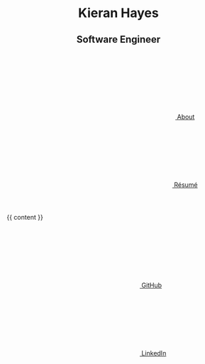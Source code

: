 <!--
Hello there!

This website uses Jekyll and is hosted on GitHub pages as it only needs a simple hosting platform.
Other than the image icons I have hand created all the markup and styles for this website.
I like to ensure my work is not just visually clean, but that the source is well thought through and is simple and semantic as possible.

If you are interested in viewing the source for this site you can find it on my GitHub account at https://github.com/khayes
If you have any questions or suggestions please reach out to me at kieran@khayes.ie
-->

<!DOCTYPE html>
<html>
  <head>
    <meta charset="utf-8">
    <title>{% if page.title %} {{ page.title }} - {% endif %}Kieran Hayes</title>
    <meta http-equiv="Content-Security-Policy" content="block-all-mixed-content; default-src 'none'; img-src 'self'; style-src 'self';">
    <link rel="stylesheet" href="/assets/css/style.css" />
  </head>
  <body>
    <header id="header">
      <hgroup>
        <h1>Kieran Hayes</h1>
        <h2 class="subtitle">Software Engineer</h2>
      </hgroup>
      <nav class="icons">
        <!--
        <a href="/blog/">
          <svg><use xlink:href="{{ '/assets/icons.svg#blog' | relative_url }}"></use></svg> Blog
        </a>
        -->
        <a href="/about/">
          <svg><use xlink:href="{{ '/assets/icons.svg#about' | relative_url }}"></use></svg> About
        </a>
        <a href="/resume/">
          <svg><use xlink:href="{{ '/assets/icons.svg#resume' | relative_url }}"></use></svg> Résumé
        </a>
      </nav>
    </header>
    <main id="content">{{ content }}</main>
    <footer id="footer">
      <nav class="icons">
        <a href="https://github.com/khayes/" title="GitHub" target="_blank">
          <svg><use xlink:href="{{ '/assets/icons.svg#github' | relative_url }}"></use></svg> GitHub
        </a>
        <a href="https://www.linkedin.com/in/kieran-hayes/" title="LinkedIn" target="_blank">
          <svg><use xlink:href="{{ '/assets/icons.svg#linkedin' | relative_url }}"></use></svg> LinkedIn
        </a>
      </nav>
    </footer>
  </body>
</html>